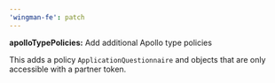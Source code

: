```yaml
---
'wingman-fe': patch
---
```


**apolloTypePolicies:** Add additional Apollo type policies

This adds a policy `ApplicationQuestionnaire` and objects that are only accessible with a partner token.
